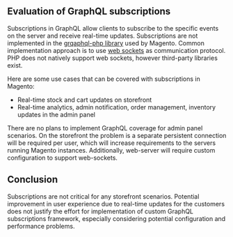 ## Evaluation of GraphQL subscriptions

Subscriptions in GraphQL allow clients to subscribe to the specific events on the server and receive real-time updates. Subscriptions are not implemented in the [grqaphql-php library](https://webonyx.github.io/graphql-php/type-system/schema/) used by Magento. Common implementation approach is to use [web sockets](https://en.wikipedia.org/wiki/WebSocket) as communication protocol. PHP does not natively support web sockets, however third-party libraries exist.


Here are some use cases that can be covered with subscriptions in Magento:
- Real-time stock and cart updates on storefront
- Real-time analytics, admin notification, order management, inventory updates in the admin panel


There are no plans to implement GraphQL coverage for admin panel scenarios. On the storefront the problem is a separate persistent connection will be required per user, which will increase requirements to the servers running Magento instances. Additionally, web-server will require custom configuration to support web-sockets.

## Conclusion

Subscriptions are not critical for any storefront scenarios. Potential improvement in user experience due to real-time updates for the customers does not justify the effort for implementation of custom GraphQL subscriptions framework, especially considering potential configuration and performance problems.

